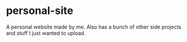 # personal-site
A personal website made by me.
Also has a bunch of other side projects and stuff I just wanted to upload.
